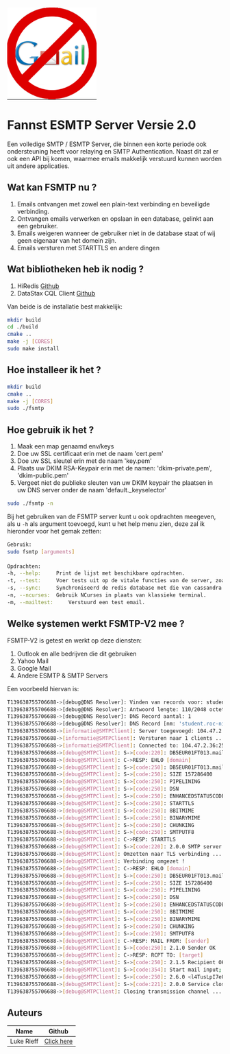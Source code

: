 ![Fannst Banner](static/nogmail.png)

# Fannst ESMTP Server Versie 2.0

Een volledige SMTP / ESMTP Server, die binnen een korte
periode ook ondersteuning heeft voor relaying en SMTP Authentication.
Naast dit zal er ook een API bij komen, waarmee emails makkelijk verstuurd
kunnen worden uit andere applicaties.

## Wat kan FSMTP nu ?

1. Emails ontvangen met zowel een plain-text verbinding en beveiligde verbinding.
1. Ontvangen emails verwerken en opslaan in een database, gelinkt aan een gebruiker.
1. Emails weigeren wanneer de gebruiker niet in de database staat of wij geen eigenaar van het domein zijn.
1. Emails versturen met STARTTLS en andere dingen

## Wat bibliotheken heb ik nodig ?

1. HiRedis [Github](https://github.com/redis/hiredis)
1. DataStax CQL Client [Github](https://github.com/datastax/cpp-driver)

Van beide is de installatie best makkelijk:
```bash
mkdir build
cd ./build
cmake ..
make -j [CORES]
sudo make install
```

## Hoe installeer ik het ?

```bash
mkdir build
cmake ..
make -j [CORES]
sudo ./fsmtp
```

## Hoe gebruik ik het ?

1. Maak een map genaamd env/keys
1. Doe uw SSL certificaat erin met de naam 'cert.pem'
1. Doe uw SSL sleutel erin met de naam 'key.pem'
1. Plaats uw DKIM RSA-Keypair erin met de namen: 'dkim-private.pem', 'dkim-public.pem'
1. Vergeet niet de publieke sleuten van uw DKIM keypair the plaatsen in uw DNS server onder de naam 'default.\_keyselector'

```bash
sudo ./fsmtp -n
```

Bij het gebruiken van de FSMTP server kunt u ook opdrachten meegeven, als u ```-h``` als argument toevoegd, kunt u het help menu zien, deze zal ik hieronder voor het gemak zetten:

```bash
Gebruik: 
sudo fsmtp [arguments]

Opdrachten: 
-h, --help: 	Print de lijst met beschikbare opdrachten.
-t, --test: 	Voer tests uit op de vitale functies van de server, zoals database verbinding.
-s, --sync: 	Synchroniseerd de redis database met die van cassandra
-n, --ncurses: 	Gebruik NCurses in plaats van klassieke terminal.
-m, --mailtest: 	Verstuurd een test email.
```

## Welke systemen werkt FSMTP-V2 mee ?

FSMTP-V2 is getest en werkt op deze diensten:

1. Outlook en alle bedrijven die dit gebruiken
1. Yahoo Mail
1. Google Mail
1. Andere ESMTP & SMTP Servers

Een voorbeeld hiervan is:
```bash
T139638755706688->[debug@DNS Resolver]: Vinden van records voor: student.roc-nijmegen.nl
T139638755706688->[debug@DNS Resolver]: Antwoord lengte: 110/2048 octets
T139638755706688->[debug@DNS Resolver]: DNS Record aantal: 1
T139638755706688->[debug@DNS Resolver]: DNS Record [nm: 'student.roc-nijmegen.nl', type: 15, ttl: 300, class: 1, len: 57]: student-rocnijmegen-nl02i.mail.protection.outlook.com
T139638755706688->[informatie@SMTPClient]: Server toegevoegd: 104.47.2.36
T139638755706688->[informatie@SMTPClient]: Versturen naar 1 clients ..
T139638755706688->[informatie@SMTPClient]: Connected to: 104.47.2.36:25
T139638755706688->[debug@SMTPClient]: S->[code:220]: DB5EUR01FT013.mail.protection.outlook.com Microsoft ESMTP MAIL Service ready at Mon, 13 Jul 2020 11:41:54 +0000
T139638755706688->[debug@SMTPClient]: C->RESP: EHLO [domain]
T139638755706688->[debug@SMTPClient]: S->[code:250]: DB5EUR01FT013.mail.protection.outlook.com Hello [86.89.30.158]
T139638755706688->[debug@SMTPClient]: S->[code:250]: SIZE 157286400
T139638755706688->[debug@SMTPClient]: S->[code:250]: PIPELINING
T139638755706688->[debug@SMTPClient]: S->[code:250]: DSN
T139638755706688->[debug@SMTPClient]: S->[code:250]: ENHANCEDSTATUSCODES
T139638755706688->[debug@SMTPClient]: S->[code:250]: STARTTLS
T139638755706688->[debug@SMTPClient]: S->[code:250]: 8BITMIME
T139638755706688->[debug@SMTPClient]: S->[code:250]: BINARYMIME
T139638755706688->[debug@SMTPClient]: S->[code:250]: CHUNKING
T139638755706688->[debug@SMTPClient]: S->[code:250]: SMTPUTF8
T139638755706688->[debug@SMTPClient]: C->RESP: STARTTLS
T139638755706688->[debug@SMTPClient]: S->[code:220]: 2.0.0 SMTP server ready
T139638755706688->[debug@SMTPClient]: Omzetten naar TLS verbinding ...
T139638755706688->[debug@SMTPClient]: Verbinding omgezet !
T139638755706688->[debug@SMTPClient]: C->RESP: EHLO [domain]
T139638755706688->[debug@SMTPClient]: S->[code:250]: DB5EUR01FT013.mail.protection.outlook.com Hello [86.89.30.158]
T139638755706688->[debug@SMTPClient]: S->[code:250]: SIZE 157286400
T139638755706688->[debug@SMTPClient]: S->[code:250]: PIPELINING
T139638755706688->[debug@SMTPClient]: S->[code:250]: DSN
T139638755706688->[debug@SMTPClient]: S->[code:250]: ENHANCEDSTATUSCODES
T139638755706688->[debug@SMTPClient]: S->[code:250]: 8BITMIME
T139638755706688->[debug@SMTPClient]: S->[code:250]: BINARYMIME
T139638755706688->[debug@SMTPClient]: S->[code:250]: CHUNKING
T139638755706688->[debug@SMTPClient]: S->[code:250]: SMTPUTF8
T139638755706688->[debug@SMTPClient]: C->RESP: MAIL FROM: [sender]
T139638755706688->[debug@SMTPClient]: S->[code:250]: 2.1.0 Sender OK
T139638755706688->[debug@SMTPClient]: C->RESP: RCPT TO: [target]
T139638755706688->[debug@SMTPClient]: S->[code:250]: 2.1.5 Recipient OK
T139638755706688->[debug@SMTPClient]: S->[code:354]: Start mail input; end with <CRLF>.<CRLF>
T139638755706688->[debug@SMTPClient]: S->[code:250]: 2.6.0 <l4TusLpI7eQJzrsrK4icsZqB9fjvBWG1PVCuXfwq021KhSJmMzkdXeD2FDvI9Wg1@mail.fannst.nl> [InternalId=23592255360123, Hostname=VI1P194MB0110.EURP194.PROD.OUTLOOK.COM] 9204 bytes in 0.173, 51.834 KB/sec Queued mail for delivery
T139638755706688->[debug@SMTPClient]: S->[code:221]: 2.0.0 Service closing transmission channel
T139638755706688->[debug@SMTPClient]: Closing transmission channel ...
```

## Auteurs
|Name|Github|
|-|-|
|Luke Rieff|[Click here](https://github.com/skywa04885)|